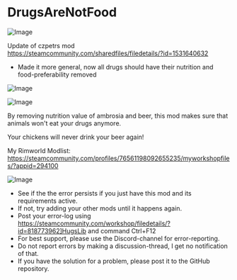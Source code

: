 # DrugsAreNotFood

![Image](https://i.imgur.com/buuPQel.png)

Update of czpetrs mod
https://steamcommunity.com/sharedfiles/filedetails/?id=1531640632

- Made it more general, now all drugs should have their nutrition and food-preferability removed

![Image](https://i.imgur.com/pufA0kM.png)

	
![Image](https://i.imgur.com/Z4GOv8H.png)

By removing nutrition value of ambrosia and beer, this mod makes sure that animals won't eat your drugs anymore.

Your chickens will never drink your beer again!


My Rimworld Modlist: https://steamcommunity.com/profiles/76561198092655235/myworkshopfiles/?appid=294100

![Image](https://i.imgur.com/PwoNOj4.png)



-  See if the the error persists if you just have this mod and its requirements active.
-  If not, try adding your other mods until it happens again.
-  Post your error-log using https://steamcommunity.com/workshop/filedetails/?id=818773962]HugsLib and command Ctrl+F12
-  For best support, please use the Discord-channel for error-reporting.
-  Do not report errors by making a discussion-thread, I get no notification of that.
-  If you have the solution for a problem, please post it to the GitHub repository.



